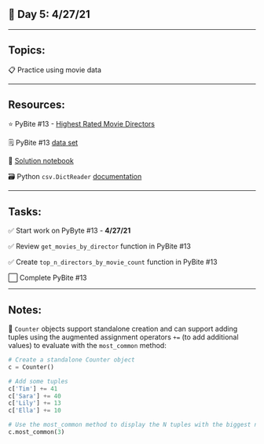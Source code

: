 ## :calendar: Day 5: 4/27/21

---

## Topics:

:clipboard: Practice using movie data

---

## Resources:

:star: PyBite #13 - [Highest Rated Movie Directors](https://pybit.es/codechallenge13.html)

:spiral_notepad: PyBite #13 [data set](https://raw.githubusercontent.com/sundeepblue/movie_rating_prediction/master/movie_metadata.csv)

:telescope: [Solution notebook](https://github.com/talkpython/100daysofcode-with-python-course/blob/master/days/04-06-collections/collections.ipynb)

:card_file_box: Python `csv.DictReader` [documentation](https://docs.python.org/2/library/csv.html#csv.DictReader)

---

## Tasks:

:white_check_mark: Start work on PyByte #13 - **4/27/21**

:white_check_mark: Review `get_movies_by_director` function in PyBite #13

:white_check_mark: Create `top_n_directors_by_movie_count` function in PyBite #13

:white_large_square: Complete PyBite #13

---

## Notes:

:notebook: `Counter` objects support standalone creation and can support adding tuples using the augmented assignment operators `+=` (to add additional values) to evaluate with the `most_common` method:

```python
# Create a standalone Counter object
c = Counter()

# Add some tuples
c['Tim'] += 41
c['Sara'] += 40
c['Lily'] += 13
c['Ella'] += 10

# Use the most_common method to display the N tuples with the biggest numbers
c.most_common(3)
```
